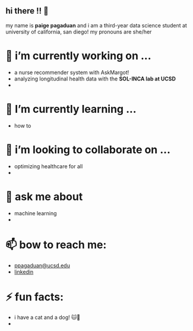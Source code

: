 ## hi there !! 👋
my name is **paige pagaduan** and i am a third-year data science student at university of california, san diego! my pronouns are she/her

# 🔭 i’m currently working on ...
- a nurse recommender system with AskMargot!
- analyzing longitudinal health data with the **SOL-INCA lab at UCSD** 
- 

# 🌱 I’m currently learning ...
- how to 

# 👯 i’m looking to collaborate on ...
- optimizing healthcare for all
- 

# 💬 ask me about
- machine learning
- 

# 📫 bow to reach me:
- ppagaduan@ucsd.edu
- [linkedin]([url](https://www.linkedin.com/in/paige-pagaduan-3a6632254/))

# ⚡ fun facts:
- i have a cat and a dog! 🐱🐶
- 

<!--
**ppagaduan/ppagaduan** is a ✨ _special_ ✨ repository because its `README.md` (this file) appears on your GitHub profile.

Here are some ideas to get you started:

- 🔭 I’m currently working on ...
- 🌱 I’m currently learning ...
- 👯 I’m looking to collaborate on ...
- 🤔 I’m looking for help with ...
- 💬 Ask me about ...
- 📫 How to reach me: ...
- 😄 Pronouns: ...
- ⚡ Fun fact: ...
-->
